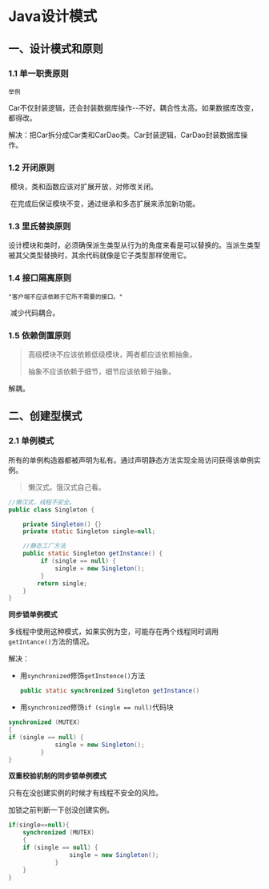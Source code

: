 # Java设计模式

## 一、设计模式和原则

### 1.1 单一职责原则

	举例

​	Car不仅封装逻辑，还会封装数据库操作--不好。耦合性太高。如果数据库改变，都得改。

​	解决：把Car拆分成Car类和CarDao类。Car封装逻辑，CarDao封装数据库操作。

### 1.2 开闭原则

​		模块，类和函数应该对扩展开放，对修改关闭。

​		在完成后保证模块不变，通过继承和多态扩展来添加新功能。

### 1.3 里氏替换原则

​		设计模块和类时，必须确保派生类型从行为的角度来看是可以替换的。当派生类型被其父类型替换时，其余代码就像是它子类型那样使用它。

### 1.4 接口隔离原则

	"客户端不应该依赖于它所不需要的接口。"

​		减少代码耦合。	

### 1.5 依赖倒置原则

> 高级模块不应该依赖低级模块，两者都应该依赖抽象。
>
> 抽象不应该依赖于细节，细节应该依赖于抽象。

解耦。

## 二、创建型模式

### 2.1 单例模式

所有的单例构造器都被声明为私有。通过声明静态方法实现全局访问获得该单例实例。

> 懒汉式。饿汉式自己看。

```java
//懒汉式，线程不安全。
public class Singleton {

    private Singleton() {}
    private static Singleton single=null;

    //静态工厂方法 
    public static Singleton getInstance() {
         if (single == null) {  
             single = new Singleton();
         }  
        return single;
    }
}
```

**同步锁单例模式**

多线程中使用这种模式，如果实例为空，可能存在两个线程同时调用`getIntance()`方法的情况。

解决：

 - 用`synchronized`修饰`getInstence()`方法

   ```java
   public static synchronized Singleton getInstance()
   ```

- 用`synchronized`修饰`if (single == null)`代码块

```java
synchronized (MUTEX)
{
if (single == null) {  
             single = new Singleton();
         }  
}
```

**双重校验机制的同步锁单例模式**

只有在没创建实例的时候才有线程不安全的风险。

加锁之前判断一下创没创建实例。

```java
if(single==null){
    synchronized (MUTEX)
    {
    if (single == null) {  
                 single = new Singleton();
             }  
    }
}
```


